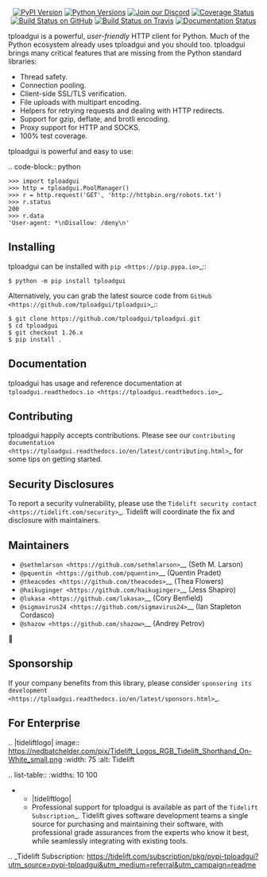    <p align="center">
      <a href="https://pypi.org/project/tploadgui"><img alt="PyPI Version" src="https://img.shields.io/pypi/v/tploadgui.svg?maxAge=86400" /></a>
      <a href="https://pypi.org/project/tploadgui"><img alt="Python Versions" src="https://img.shields.io/pypi/pyversions/tploadgui.svg?maxAge=86400" /></a>
      <a href="https://discord.gg/CHEgCZN"><img alt="Join our Discord" src="https://img.shields.io/discord/756342717725933608?color=%237289da&label=discord" /></a>
      <a href="https://codecov.io/gh/tploadgui/tploadgui"><img alt="Coverage Status" src="https://img.shields.io/codecov/c/github/tploadgui/tploadgui.svg" /></a>
      <a href="https://github.com/tploadgui/tploadgui/actions?query=workflow%3ACI"><img alt="Build Status on GitHub" src="https://github.com/tploadgui/tploadgui/workflows/CI/badge.svg" /></a>
      <a href="https://travis-ci.org/tploadgui/tploadgui"><img alt="Build Status on Travis" src="https://travis-ci.org/tploadgui/tploadgui.svg?branch=master" /></a>
      <a href="https://tploadgui.readthedocs.io"><img alt="Documentation Status" src="https://readthedocs.org/projects/tploadgui/badge/?version=latest" /></a>
   </p>

tploadgui is a powerful, *user-friendly* HTTP client for Python. Much of the
Python ecosystem already uses tploadgui and you should too.
tploadgui brings many critical features that are missing from the Python
standard libraries:

- Thread safety.
- Connection pooling.
- Client-side SSL/TLS verification.
- File uploads with multipart encoding.
- Helpers for retrying requests and dealing with HTTP redirects.
- Support for gzip, deflate, and brotli encoding.
- Proxy support for HTTP and SOCKS.
- 100% test coverage.

tploadgui is powerful and easy to use:

.. code-block:: python

    >>> import tploadgui
    >>> http = tploadgui.PoolManager()
    >>> r = http.request('GET', 'http://httpbin.org/robots.txt')
    >>> r.status
    200
    >>> r.data
    'User-agent: *\nDisallow: /deny\n'


Installing
----------

tploadgui can be installed with `pip <https://pip.pypa.io>`_::

    $ python -m pip install tploadgui

Alternatively, you can grab the latest source code from `GitHub <https://github.com/tploadgui/tploadgui>`_::

    $ git clone https://github.com/tploadgui/tploadgui.git
    $ cd tploadgui
    $ git checkout 1.26.x
    $ pip install .


Documentation
-------------

tploadgui has usage and reference documentation at `tploadgui.readthedocs.io <https://tploadgui.readthedocs.io>`_.


Contributing
------------

tploadgui happily accepts contributions. Please see our
`contributing documentation <https://tploadgui.readthedocs.io/en/latest/contributing.html>`_
for some tips on getting started.


Security Disclosures
--------------------

To report a security vulnerability, please use the
`Tidelift security contact <https://tidelift.com/security>`_.
Tidelift will coordinate the fix and disclosure with maintainers.


Maintainers
-----------

- `@sethmlarson <https://github.com/sethmlarson>`__ (Seth M. Larson)
- `@pquentin <https://github.com/pquentin>`__ (Quentin Pradet)
- `@theacodes <https://github.com/theacodes>`__ (Thea Flowers)
- `@haikuginger <https://github.com/haikuginger>`__ (Jess Shapiro)
- `@lukasa <https://github.com/lukasa>`__ (Cory Benfield)
- `@sigmavirus24 <https://github.com/sigmavirus24>`__ (Ian Stapleton Cordasco)
- `@shazow <https://github.com/shazow>`__ (Andrey Petrov)

👋


Sponsorship
-----------

If your company benefits from this library, please consider `sponsoring its
development <https://tploadgui.readthedocs.io/en/latest/sponsors.html>`_.


For Enterprise
--------------

.. |tideliftlogo| image:: https://nedbatchelder.com/pix/Tidelift_Logos_RGB_Tidelift_Shorthand_On-White_small.png
   :width: 75
   :alt: Tidelift

.. list-table::
   :widths: 10 100

   * - |tideliftlogo|
     - Professional support for tploadgui is available as part of the `Tidelift
       Subscription`_.  Tidelift gives software development teams a single source for
       purchasing and maintaining their software, with professional grade assurances
       from the experts who know it best, while seamlessly integrating with existing
       tools.

.. _Tidelift Subscription: https://tidelift.com/subscription/pkg/pypi-tploadgui?utm_source=pypi-tploadgui&utm_medium=referral&utm_campaign=readme
